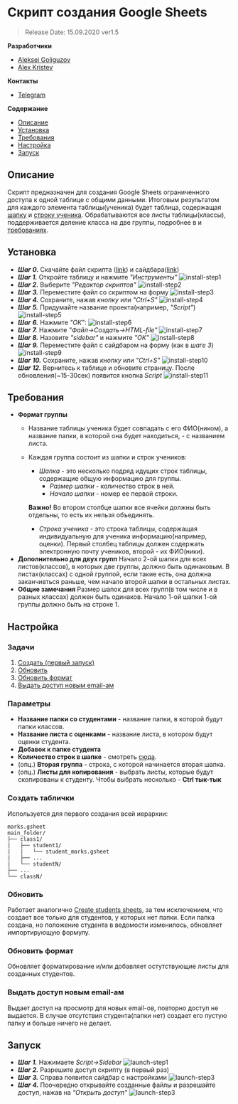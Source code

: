 # Скрипт создания Google Sheets

> Release Date: 15.09.2020 ver1.5

**Разработчики**
* [Aleksei Goliguzov](https://github.com/MyLibh)  
* [Alex Kristev](https://github.com/kristevalex)  

**Контакты**
* [Telegram](https://t.me/mylibh)

**Содержание**
* [Описание](#s-About)
* [Установка](#s-Install)
* [Требования](#s-Requirements)
* [Настройка](#s-Settings)
* [Запуск](#s-Launch)

## <a name="s-About"></a> Описание
Скрипт предназначен для создания Google Sheets ограниченного доступа к одной таблице с общими данными.
Итоговым результатом для каждого элемента таблицы(ученика) будет таблица,
содержащая [шапку](#s-Requirements-Header) и [строку ученика](#s-Requirements-Student-Line).
Обрабатываются все листы таблицы(классы), поддерживается деление класса на две группы, подробнее в и [требованиях](#s-Requirements).

## <a name="s-Install"></a> Установка
* _**Шаг 0.**_ Скачайте файл скрипта ([link](src/Create-and-share-sheets-to-pupils.gs)) и сайдбара([link](src/sidebar.html))
* _**Шаг 1.**_ Откройте таблицу и нажмите *"Инструменты"*
	![install-step1](res/Install/Step1.png)
* _**Шаг 2.**_ Выберите *"Редактор скриптов"*
	![install-step2](res/Install/Step2.png)
* _**Шаг 3.**_ Переместите файл со скриптом на форму
	![install-step3](res/Install/Step3.png)
* _**Шаг 4.**_ Сохраните, нажав *кнопку* или *"Ctrl+S"*
	![install-step4](res/Install/Step4.png)
* _**Шаг 5.**_ Придумайте название проекта(например, *"Script"*)
	![install-step5](res/Install/Step5.png)
* _**Шаг 6.**_ Нажмите *"ОК"*:
	![install-step6](res/Install/Step6.png)
* _**Шаг 7.**_ Нажмите *"Файл->Создать->HTML-file"*
	![install-step7](res/Install/Step7.png)
* _**Шаг 8.**_ Назовите *"sidebar"* и нажмите *"ОК"*
	![install-step8](res/Install/Step8.png)
* _**Шаг 9.**_ Переместите файл с сайдбаром на форму (как в *шаге 3*)
	![install-step9](res/Install/Step9.png)
* _**Шаг 10.**_ Сохраните, нажав *кнопку* или *"Ctrl+S"*
	![install-step10](res/Install/Step10.png)
* _**Шаг 12.**_ Вернитесь к таблице и обновите страницу. После обновления(~15-30сек) появится кнопка *Script*
	![install-step11](res/Install/Step11.png)

## <a name="s-Requirements"></a> Требования
* **Формат группы**
	* Название таблицы ученика будет совпадать с его ФИО(ником), а название папки, в которой она будет находиться, - с названием листа.
	* Каждая группа состоит из шапки и строк учеников:
		<a name="s-Requirements-Header"></a>
		* *Шапка* - это несколько подряд идущих строк таблицы, содержащие общую информацию для группы.		  
			* *Размер шапки* - количество строк в ней.
			* *Начало шапки* - номер ее первой строки.

		**Важно!** Во втором столбце шапки все ячейки должны быть отдельны, то есть их нельзя объединять.

		* <a name="s-Requirements-Student-Line"></a>
		  *Строка ученика* - это строка таблицы, содержащая индивидуальную для ученика информацию(например, оценки).
		  Первый столбец таблицы должен содержать электронную почту учеников, второй - их ФИО(ники).
* **Дополнительно для двух групп**
	Начало 2-ой шапки для всех листов(классов), в которых две группы, должно быть одинаковым.
	В листах(классах) с одной группой, если такие есть, она должна заканчивться раньше, чем начало второй шапки в остальных листах.
* **Общие замечания**
	Размер шапок для всех групп(в том числе и в разных классах) должен быть одинаков.
	Начало 1-ой шапки 1-ой группы должно быть на строке 1.

## <a name="s-Settings"></a> Настройка
### __Задачи__
1. [Создать (первый запуск)](#s-Target-1)
2. [Обновить](#s-Target-2)
3. [Обновить формат](#s-Target-3)
4. [Выдать доступ новым email-ам](#s-Target-4)

### Параметры
* **Название папки со студентами** - название папки, в которой будут папки классов.
* **Название листа с оценками** - название листа, в котором будут оценки студента.
* **Добавок к папке студента** 
* **Количество строк в шапке** - смотреть [сюда](#s-Requirements-Header).
* (опц.) **Вторая группа** - строка, с которой начинается вторая шапка.
* (опц.) **Листы для копирования** - выбрать листы, которые будут скопированы к студенту. Чтобы выбрать несколько - __Ctrl тык-тык__

### <a name="s-Target-1"></a> Создать таблички
Используется для первого создания всей иерархии:
```
marks.gsheet
main_folder/
├── class1/
|   ├── student1/
|   |   └── student_marks.gsheet
|   ├── ...
|   └── studentN/
├── ...
└── classN/
```

### <a name="s-Target-2"></a> Обновить
Работает аналогично [Create students sheets](#s-Target-1), за тем исключением, что создает все только для студентов, у которых нет папки.
Если папка создана, но положение студента в ведомости изменилось, обновляет импортирующую формулу.

### <a name="s-Target-3"></a> Обновить формат
Обновляет форматирование и/или добавляет остутствующие листы для созданных студентов.

### <a name="s-Target-4"></a> Выдать доступ новым email-ам
Выдает доступ на просмотр для новых email-ов, повторно доступ не выдается.
В случае отсутствия студента(папки нет) создает его пустую папку и больше ничего не делает.

## <a name="s-Launch"></a> Запуск
* _**Шаг 1.**_ Нажимаете *Script->Sidebar*
	![launch-step1](res/Launch/Step1.png)
* _**Шаг 2.**_ Разрешите доступ скрипту (в первый раз)
* _**Шаг 3.**_ Справа появится сайдбар с настройками
	![launch-step3](res/Launch/Step3.png)
* _**Шаг 4.**_ Поочередно открывайте созданные файлы и разрешайте доступ, нажав на *"Открыть доступ"*
![launch-step3](res/Launch/Step4.png)